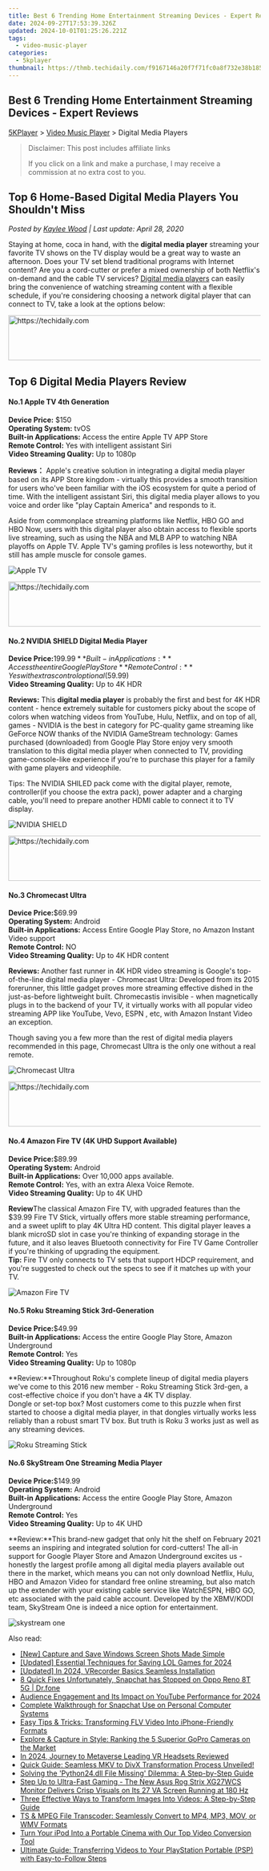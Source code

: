 ```yaml
---
title: Best 6 Trending Home Entertainment Streaming Devices - Expert Reviews
date: 2024-09-27T17:53:39.326Z
updated: 2024-10-01T01:25:26.221Z
tags:
  - video-music-player
categories:
  - 5kplayer
thumbnail: https://thmb.techidaily.com/f9167146a20f7f71fc0a8f732e38b185988119c4a56fa86abd34189dbe38f374.jpg
---
```


## Best 6 Trending Home Entertainment Streaming Devices - Expert Reviews

[5KPlayer](https://tools.techidaily.com/5kplayer/products/) \> [Video Music Player](https://tools.techidaily.com/5kplayer/video-music-player/) \> Digital Media Players

>  Disclaimer: This post includes affiliate links
>
>  If you click on a link and make a purchase, I may receive a commission at no extra cost to you.
>

## Top 6 Home-Based Digital Media Players You Shouldn't Miss

 _Posted by [Kaylee Wood](https://www.quora.com/profile/Amanda-Hu-21) | Last update: April 28, 2020_

Staying at home, coca in hand, with the **digital media player** streaming your favorite TV shows on the TV display would be a great way to waste an afternoon. Does your TV set blend traditional programs with Internet content? Are you a cord-cutter or prefer a mixed ownership of both Netflix's on-demand and the cable TV services? [Digital media players](https://techqg.com/meilleur-box-tv/) can easily bring the convenience of watching streaming content with a flexible schedule, if you're considering choosing a network digital player that can connect to TV, take a look at the options below:

<!-- affiliate ads begin -->
<a href="https://aligracehair.sjv.io/c/5597632/1925473/19272" target="_top" id="1925473">
  <img src="//a.impactradius-go.com/display-ad/19272-1925473" border="0" alt="https://techidaily.com" width="728" height="90"/>
</a>
<img height="0" width="0" src="https://aligracehair.sjv.io/i/5597632/1925473/19272" style="position:absolute;visibility:hidden;" border="0" />
<!-- affiliate ads end -->

## Top 6 Digital Media Players Review

#### **No.1 Apple TV 4th Generation**

**Device Price:** $150  
**Operating System:** tvOS  
**Built-in Applications:** Access the entire Apple TV APP Store  
**Remote Control:** Yes with intelligent assistant Siri  
**Video Streaming Quality:** Up to 1080p

**Reviews：** Apple's creative solution in integrating a digital media player based on its APP Store kingdom - virtually this provides a smooth transition for users who've been familiar with the iOS ecosystem for quite a period of time. With the intelligent assistant Siri, this digital media player allows to you voice and order like "play Captain America" and responds to it. 

Aside from commonplace streaming platforms like Netflix, HBO GO and HBO Now, users with this digital player also obtain access to flexible sports live streaming, such as using the NBA and MLB APP to watching NBA playoffs on Apple TV. Apple TV's gaming profiles is less noteworthy, but it still has ample muscle for console games.

![Apple TV](https://www.5kplayer.com/video-music-player/../airplay/img/connect-ipad-to-apple-tv.jpg) 

<!-- affiliate ads begin -->
<a href="https://appsumo.8odi.net/c/5597632/2132161/7443" target="_top" id="2132161">
  <img src="//a.impactradius-go.com/display-ad/7443-2132161" border="0" alt="https://techidaily.com" width="728" height="90"/>
</a>
<img height="0" width="0" src="https://appsumo.8odi.net/i/5597632/2132161/7443" style="position:absolute;visibility:hidden;" border="0" />
<!-- affiliate ads end -->

#### **No.2 NVIDIA SHIELD Digital Media Player**

**Device Price:**$199.99  
**Built-in Applications:** Access the entire Google Play Store  
**Remote Control:** Yes with extras control optional ($59.99)  
**Video Streaming Quality:** Up to 4K HDR

**Reviews:** This **digital media player** is probably the first and best for 4K HDR content - hence extremely suitable for customers picky about the scope of colors when watching videos from YouTube, Hulu, Netflix, and on top of all, games - NVIDIA is the best in category for PC-quality game streaming like GeForce NOW thanks of the NVIDIA GameStream technology: Games purchased (downloaded) from Google Play Store enjoy very smooth translation to this digital media player when connected to TV, providing game-console-like experience if you're to purchase this player for a family with game players and videophile. 

Tips: The NVIDIA SHILED pack come with the digital player, remote, controller(if you choose the extra pack), power adapter and a charging cable, you'll need to prepare another HDMI cable to connect it to TV display.

![NVIDIA SHIELD](https://www.5kplayer.com/video-music-player/img/shield-android-tv.jpg) 

<!-- affiliate ads begin -->
<a href="https://unicoeye.pxf.io/c/5597632/2134248/18498" target="_top" id="2134248">
  <img src="//a.impactradius-go.com/display-ad/18498-2134248" border="0" alt="https://techidaily.com" width="728" height="90"/>
</a>
<img height="0" width="0" src="https://unicoeye.pxf.io/i/5597632/2134248/18498" style="position:absolute;visibility:hidden;" border="0" />
<!-- affiliate ads end -->

#### **No.3 Chromecast Ultra**

**Device Price:**$69.99  
**Operating System:** Android  
**Built-in Applications:** Access Entire Google Play Store, no Amazon Instant Video support  
**Remote Control:** NO  
**Video Streaming Quality:** Up to 4K HDR content

**Reviews:** Another fast runner in 4K HDR video streaming is Google's top-of-the-line digital media player - Chromecast Ultra: Developed from its 2015 forerunner, this little gadget proves more streaming effective dished in the just-as-before lightweight built. Chromecastis invisible - when magnetically plugs in to the backend of your TV, it virtually works with all popular video streaming APP like YouTube, Vevo, ESPN , etc, with Amazon Instant Video an exception.

 Though saving you a few more than the rest of digital media players recommended in this page, Chromecast Ultra is the only one without a real remote.

![Chromecast Ultra](https://www.5kplayer.com/video-music-player/img/chromecats-ultra.jpg) 

<!-- affiliate ads begin -->
<a href="https://unicoeye.pxf.io/c/5597632/2134218/18498" target="_top" id="2134218">
  <img src="//a.impactradius-go.com/display-ad/18498-2134218" border="0" alt="https://techidaily.com" width="728" height="90"/>
</a>
<img height="0" width="0" src="https://unicoeye.pxf.io/i/5597632/2134218/18498" style="position:absolute;visibility:hidden;" border="0" />
<!-- affiliate ads end -->

#### **No.4 Amazon Fire TV (4K UHD Support Available)**

**Device Price:**$89.99  
**Operating System:** Android  
**Built-in Applications:** Over 10,000 apps available.  
**Remote Control:** Yes, with an extra Alexa Voice Remote.   
**Video Streaming Quality:** Up to 4K UHD

**Review**The classical Amazon Fire TV, with upgraded features than the $39.99 Fire TV Stick, virtually offers more stable streaming performance, and a sweet uplift to play 4K Ultra HD content. This digital player leaves a blank microSD slot in case you're thinking of expanding storage in the future, and it also leaves Bluetooth connectivity for Fire TV Game Controller if you're thinking of upgrading the equipment.   
**Tip:** Fire TV only connects to TV sets that support HDCP requirement, and you're suggested to check out the specs to see if it matches up with your TV.

![Amazon Fire TV](https://www.5kplayer.com/video-music-player/../airplay/img/5k-amazon-fire-tv-yxt-110202.jpg) 

#### **No.5 Roku Streaming Stick 3rd-Generation**

**Device Price:**$49.99  
**Built-in Applications:** Access the entire Google Play Store, Amazon Underground   
**Remote Control:** Yes   
**Video Streaming Quality:** Up to 1080p

**Review:**Throughout Roku's complete lineup of digital media players we've come to this 2016 new member - Roku Streaming Stick 3rd-gen, a cost-effective choice if you don't have a 4K TV display.  
Dongle or set-top box? Most customers come to this puzzle when first started to choose a digital media player, in that dongles virtually works less reliably than a robust smart TV box. But truth is Roku 3 works just as well as any streaming devices. 

![Roku Streaming Stick](https://www.5kplayer.com/video-music-player/../airplay/img/5k-roku-streaming-stick-yxt-110201.jpg) 

#### **No.6 SkyStream One Streaming Media Player**

**Device Price:**$149.99  
**Operating System:** Android  
**Built-in Applications:** Access the entire Google Play Store, Amazon Underground   
**Remote Control:** Yes   
**Video Streaming Quality:** Up to 4K UHD

**Review:**This brand-new gadget that only hit the shelf on February 2021 seems an inspiring and integrated solution for cord-cutters! The all-in support for Google Player Store and Amazon Underground excites us - honestly the largest profile among all digital media players available out there in the market, which means you can not only download Netflix, Hulu, HBO and Amazon Video for standard free online streaming, but also match up the extender with your existing cable service like WatchESPN, HBO GO, etc associated with the paid cable account. Developed by the XBMV/KODI team, SkyStream One is indeed a nice option for entertainment.

![skystream one](https://www.5kplayer.com/video-music-player/img/skystream-one.jpg)

<ins class="adsbygoogle"
     style="display:block"
     data-ad-format="autorelaxed"
     data-ad-client="ca-pub-7571918770474297"
     data-ad-slot="1223367746"></ins>

<ins class="adsbygoogle"
     style="display:block"
     data-ad-client="ca-pub-7571918770474297"
     data-ad-slot="8358498916"
     data-ad-format="auto"
     data-full-width-responsive="true"></ins>

<span class="atpl-alsoreadstyle">Also read:</span>
<div><ul>
<li><a href="https://visual-screen-recording.techidaily.com/new-capture-and-save-windows-screen-shots-made-simple/"><u>[New] Capture and Save Windows Screen Shots Made Simple</u></a></li>
<li><a href="https://desktop-recording.techidaily.com/updated-essential-techniques-for-saving-lol-games-for-2024/"><u>[Updated] Essential Techniques for Saving LOL Games for 2024</u></a></li>
<li><a href="https://screen-video-capture.techidaily.com/updated-in-2024-vrecorder-basics-seamless-installation/"><u>[Updated] In 2024, VRecorder Basics Seamless Installation</u></a></li>
<li><a href="https://howto.techidaily.com/8-quick-fixes-unfortunately-snapchat-has-stopped-on-oppo-reno-8t-5g-drfone-by-drfone-fix-android-problems-fix-android-problems/"><u>8 Quick Fixes Unfortunately, Snapchat has Stopped on Oppo Reno 8T 5G | Dr.fone</u></a></li>
<li><a href="https://youtube-web.techidaily.com/nce-engagement-and-its-impact-on-youtube-performance-for-2024/"><u>Audience Engagement and Its Impact on YouTube Performance for 2024</u></a></li>
<li><a href="https://techtrends.techidaily.com/complete-walkthrough-for-snapchat-use-on-personal-computer-systems/"><u>Complete Walkthrough for Snapchat Use on Personal Computer Systems</u></a></li>
<li><a href="https://media-tips.techidaily.com/easy-tips-and-tricks-transforming-flv-video-into-iphone-friendly-formats/"><u>Easy Tips & Tricks: Transforming FLV Video Into iPhone-Friendly Formats</u></a></li>
<li><a href="https://media-tips.techidaily.com/explore-and-capture-in-style-ranking-the-5-superior-gopro-cameras-on-the-market/"><u>Explore & Capture in Style: Ranking the 5 Superior GoPro Cameras on the Market</u></a></li>
<li><a href="https://extra-approaches.techidaily.com/in-2024-journey-to-metaverse-leading-vr-headsets-reviewed/"><u>In 2024, Journey to Metaverse Leading VR Headsets Reviewed</u></a></li>
<li><a href="https://media-tips.techidaily.com/1723620216796-quick-guide-seamless-mkv-to-divx-transformation-process-unveiled/"><u>Quick Guide: Seamless MKV to DivX Transformation Process Unveiled!</u></a></li>
<li><a href="https://tech-renaissance.techidaily.com/solving-the-python24dll-file-missing-dilemma-a-step-by-step-guide/"><u>Solving the 'Python24.dll File Missing' Dilemma: A Step-by-Step Guide</u></a></li>
<li><a href="https://hardware-reviews.techidaily.com/step-up-to-ultra-fast-gaming-the-new-asus-rog-strix-xg27wcs-monitor-delivers-crisp-visuals-on-its-27-va-screen-running-at-180-hz/"><u>Step Up to Ultra-Fast Gaming - The New Asus Rog Strix XG27WCS Monitor Delivers Crisp Visuals on Its 27 VA Screen Running at 180 Hz</u></a></li>
<li><a href="https://media-tips.techidaily.com/three-effective-ways-to-transform-images-into-videos-a-step-by-step-guide/"><u>Three Effective Ways to Transform Images Into Videos: A Step-by-Step Guide</u></a></li>
<li><a href="https://media-tips.techidaily.com/ts-and-mpeg-file-transcoder-seamlessly-convert-to-mp4-mp3-mov-or-wmv-formats/"><u>TS & MPEG File Transcoder: Seamlessly Convert to MP4, MP3, MOV, or WMV Formats</u></a></li>
<li><a href="https://media-tips.techidaily.com/turn-your-ipod-into-a-portable-cinema-with-our-top-video-conversion-tool/"><u>Turn Your iPod Into a Portable Cinema with Our Top Video Conversion Tool</u></a></li>
<li><a href="https://media-tips.techidaily.com/ultimate-guide-transferring-videos-to-your-playstation-portable-psp-with-easy-to-follow-steps/"><u>Ultimate Guide: Transferring Videos to Your PlayStation Portable (PSP) with Easy-to-Follow Steps</u></a></li>
</ul></div>

